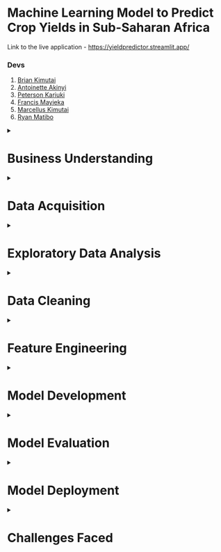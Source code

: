 # Machine Learning Model to Predict Crop Yields in Sub-Saharan Africa
Link to the live application - https://yieldpredictor.streamlit.app/

### Devs
1. [Brian Kimutai](https://github.com/Briankim254)
2. [Antoinette Akinyi](https://github.com/kisha-net)
3. [Peterson Kariuki](https://github.com/p_kanyu)
4. [Francis Mayieka](https://github.com/francis-100)
5. [Marcellus Kimutai](https://github.com/marcellus-kimutai)
6. [Ryan Matibo](https://github.com/haxor44)

<details>
<summary><h1> Business Understanding </h1></summary>

<h2> Who is the client? </h2>
- The target user of this machine learning model is a farmer.

<h2> Needs of the client </h2>

1. To be able to make informed decisions regarding crop planting and harvesting.
2. To improve on food security.
3. To reduce on food waste.
4. To increase income for the farmers.
5. To be able to improve on farming techniques.
6. To be able to choose on better irrigation systems.
7. To be able to make informed decisions on the type of plant based on the soil quality.

## Client engagement process
 1. Machine learning team initially meet with the farmers.
 2. Data collection to understand the problem statement and the project scope and objectives.
 3. Analyzing and evaluating farmers information so as to develop a personalized strategy. 
 4. Implementing solutions and monitoring appropriate areas where the maize crop can yield.

## Project Objectives
* To develop a machine learning model that predicts crop yields in Sub-Saharan Africa based on various factors such as:
    - Weather patterns
    - Soil quality
    - Irrigation systems
    - Farming techniques
</details>

<details>
<summary><h1> Data Acquisition </h1></summary>

## Source Systems
 -The data for this project was obtained and analysed in GYGA. The dataset consists of all the 9 Sub-Saharan countries with three sheets; Country, climate zone and station.
 
## Data Acquisition process
- Data collection: This is the first phase of data acquisition process and the file is in an excel format.
- Data Extarction: After uploading the data in our working environment and exported it into dataframes.
- Data cleaning: It involves checking of any missing values, duplicates and inconsistencies in our data.
- Data preparation: Transforming raw data i.e to remove outliers or anomalies to make accurate predictions in our project. 
- Data analysis: To find trends, patterns, and insights we managed to use data analysis. 

</details>

<details>
<summary><h1> Exploratory Data Analysis </h1></summary>

## Exploratory Data Analysis process
 -EDA (Exploratory Data Analysis):  it involves exploring and analyzing data to understand its characteristics and relationships between features. EDA in our project has help in gaining insights about the data, identifying patterns, and detecting anomalies.
 
## Exploratory Data Analysis outcomes
 -In this project we have used Pandas profiling and Sweetviz libraries that are used for exploratory data analysis. Both libraries provide a quick and automated way to generate a comprehensive report of the data, including summary statistics, data quality issues, and visualizations. Pandas profiling library generates a report that contains descriptive statistics of each feature in the dataset while Sweetviz generates a comparison report between two datasets.
</details>

<details>
<summary><h1> Data Cleaning </h1></summary>

## Data cleaning process
 1. Removing duplicate observations
 2. Filtering unwanted outliers
 3. Fixing structural errors
 4. Fixing missing data
 5. Validating data
 
## Data cleaning outcomes
 1. Improved data quality which is consistent
 2. Obtaining distinct data sets
 3. Obtaining relevant data
 
</details>

<details>
<summary><h1> Feature Engineering </h1></summary>

## Feature engineering process
 - Data cleansing.
 - Data transformation.
 - Feature extraction.
 - Feature selection.
 
## Features description
 Independent variables:

  'YW'                                                
  'YP'                                                    
  'WPA'                           
  'YW_CV_TEMPORAL'               
  'YP_CV_TEMPORAL'                
  'YA_CV_TEMPORAL'                
  'CLIMATEZONE'               
  'AREA_IN_CLIMATEZONE_HA'

Target variable is 'YA'
</details>

<details>
<summary><h1> Model Development </h1></summary>

## Model development approach
 The development of the project involves using supervised learning techniques to create a model. In this approach, the machine is given labeled data consisting of input and output pairs. Using this data, the computer learns to construct a model that can map new input data to the corresponding output and as well make predictions.
 
## Model justification
To evaluate the model's overall performance, F1 score takes into account both precision and recall. A high F1 score indicates superior model performance. Additionally, the F1 score can be used to determine if the model is overfitting.
</details>

<details>
<summary><h1> Model Evaluation </h1></summary>

## Metrics used
- To evaluate the overall effectiveness of the model, F1 score, which combines precision and recall into one score, was utilized as the criterion. In order to provide a comprehensive assessment of the model's performance, it considers both precision and recall. The R2 score in a regression model measures the percentage of variance in the dependent variable that is explained by the independent variables.
## Metrics justification
 - A higher F1-score suggests that the model is performing better and it detects overfitting in the model.
 
## Results
 -The model training accuracy was 87%. The F1 score which was 0.98. This means that the model was good.
 
## Conclusions
 F1 score provides a balanced measure of metric. Propotion of correctly classified total number of instance datermines the accuracy.

</details>

<details>
<summary><h1> Model Deployment </h1></summary>

## Deployment model justification
 Streamlit esily deploys machine learning models such as interactive web applications because it simplifies the development and deployment process, provides a Python-based API, and supports deployment to various platforms. It provides a built-in server, making it easy to test the application before deploying it. It also makes it easier for non-technical stakeholders to interact with the model and understand its outputs.
## Deployment process
 1. Preparing the Model: After developing a machine learning model, we prepared it for deployment. This involved saving the model in a file format that could be used by Streamlit.
2. Creating a Streamlit Application: Wrote the application code using Streamlit's Python-based API. The application enables users to interact with the model.
3. Deploy application: Deployed the application to Streamlit community cloud.
4. Testing the Application: Tested the deployed application to ensure that it was working as expected.
</details>

<details>
<summary><h1> Challenges Faced </h1></summary>
1. Data Quality: One of the main challenges faced in creating this machine learning model was ensuring that the data used to train the model is of high quality. This included checking for missing values, outliers, and ensuring that the data was representative of the problem being solved.
2. Data Quantity: Another challenge was getting enough data to train the model effectively. This was especially important for this complex model that required large amounts of data to learn patterns accurately.
3. Model Selection: Choosing the right model for this problem was challenging. There are many types of machine learning models, and selecting the best one required a deep understanding of the problem and the available data.
</details>
































   

